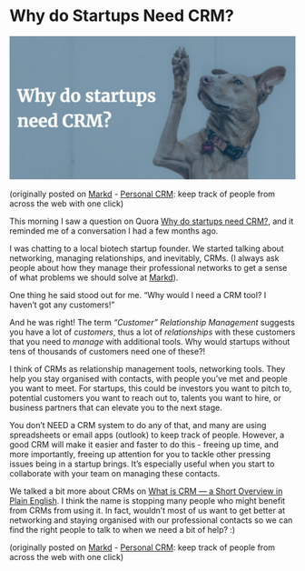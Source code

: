 # Why do Startups Need CRM?

![Why do startups need CRM](/uploads/why-do-startups-need-crm.jpg)

(originally posted on [Markd](https://blog.markd.co/2019/02/15/why-do-startups-need-crm.html) - [Personal CRM]((https://markd.co/)): keep track of people from across the web with one click)

This morning I saw a question on Quora [Why do startups need CRM?](https://www.quora.com/Why-do-startups-need-CRM/answer/Brandon-Wu), and it reminded me of a conversation I had a few months ago.

I was chatting to a local biotech startup founder. We started talking about networking, managing relationships, and inevitably, CRMs. (I always ask people about how they manage their professional networks to get a sense of what problems we should solve at [Markd](https://markd.co/)).

One thing he said stood out for me. “Why would I need a CRM tool? I haven’t got any customers!”

And he was right! The term _“Customer” Relationship Management_ suggests you have a lot of _customers_, thus a lot of _relationships_ with these customers that you need to _manage_ with additional tools. Why would startups without tens of thousands of customers need one of these?!

I think of CRMs as relationship management tools, networking tools. They help you stay organised with contacts, with people you’ve met and people you want to meet. For startups, this could be investors you want to pitch to, potential customers you want to reach out to, talents you want to hire, or business partners that can elevate you to the next stage.

You don’t NEED a CRM system to do any of that, and many are using spreadsheets or email apps (outlook) to keep track of people. However, a good CRM will make it easier and faster to do this - freeing up time, and more importantly, freeing up attention for you to tackle other pressing issues being in a startup brings. It’s especially useful when you start to collaborate with your team on managing these contacts.

We talked a bit more about CRMs on [What is CRM — a Short Overview in Plain English](https://blog.markd.co/2019/01/25/what-is-crm-a-short-overview-in-plain-english.html). I think the name is stopping many people who might benefit from CRMs from using it. In fact, wouldn’t most of us want to get better at networking and staying organised with our professional contacts so we can find the right people to talk to when we need a bit of help? :)

(originally posted on [Markd](https://blog.markd.co/2019/02/15/why-do-startups-need-crm.html) - [Personal CRM]((https://markd.co/)): keep track of people from across the web with one click)